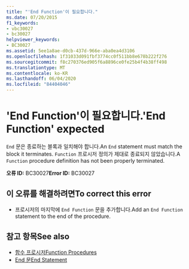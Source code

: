 ```yaml
---
title: "'End Function'이 필요합니다."
ms.date: 07/20/2015
f1_keywords:
- vbc30027
- bc30027
helpviewer_keywords:
- BC30027
ms.assetid: 5ee1a8ae-d0cb-437d-966e-aba0ea4d3106
ms.openlocfilehash: 1f31033d091fbf3774cc0f511bb8e678b222f276
ms.sourcegitcommit: f8c270376ed905f6a8896ce0fe25b4f4b38ff498
ms.translationtype: MT
ms.contentlocale: ko-KR
ms.lasthandoff: 06/04/2020
ms.locfileid: "84404046"
---
```

# <a name="end-function-expected"></a><span data-ttu-id="95bfe-102">'End Function'이 필요합니다.</span><span class="sxs-lookup"><span data-stu-id="95bfe-102">'End Function' expected</span></span>
<span data-ttu-id="95bfe-103">`End` 문은 종료하는 블록과 일치해야 합니다.</span><span class="sxs-lookup"><span data-stu-id="95bfe-103">An `End` statement must match the block it terminates.</span></span> <span data-ttu-id="95bfe-104">`Function` 프로시저 정의가 제대로 종료되지 않았습니다.</span><span class="sxs-lookup"><span data-stu-id="95bfe-104">A `Function` procedure definition has not been properly terminated.</span></span>  
  
 <span data-ttu-id="95bfe-105">**오류 ID:** BC30027</span><span class="sxs-lookup"><span data-stu-id="95bfe-105">**Error ID:** BC30027</span></span>  
  
## <a name="to-correct-this-error"></a><span data-ttu-id="95bfe-106">이 오류를 해결하려면</span><span class="sxs-lookup"><span data-stu-id="95bfe-106">To correct this error</span></span>  
  
- <span data-ttu-id="95bfe-107">프로시저의 마지막에 `End Function` 문을 추가합니다.</span><span class="sxs-lookup"><span data-stu-id="95bfe-107">Add an `End Function` statement to the end of the procedure.</span></span>  
  
## <a name="see-also"></a><span data-ttu-id="95bfe-108">참고 항목</span><span class="sxs-lookup"><span data-stu-id="95bfe-108">See also</span></span>

- [<span data-ttu-id="95bfe-109">함수 프로시저</span><span class="sxs-lookup"><span data-stu-id="95bfe-109">Function Procedures</span></span>](../programming-guide/language-features/procedures/function-procedures.md)
- [<span data-ttu-id="95bfe-110">End 문</span><span class="sxs-lookup"><span data-stu-id="95bfe-110">End Statement</span></span>](../language-reference/statements/end-statement.md)
